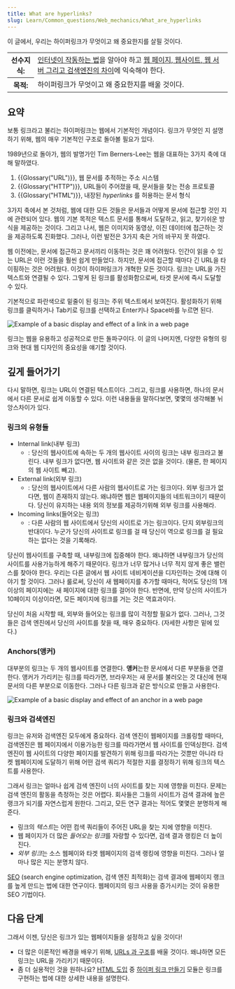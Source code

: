 ```yaml
---
title: What are hyperlinks?
slug: Learn/Common_questions/Web_mechanics/What_are_hyperlinks
---
```


이 글에서, 우리는 하이퍼링크가 무엇이고 왜 중요한지를 살필 것이다.

<table class="learn-box standard-table">
  <tbody>
    <tr>
      <th scope="row">선수지식:</th>
      <td>
        <a href="/en-US/Learn/How_the_Internet_works">인터넷이 작동하는 법</a>을
        알아야 하고
        <a href="/ko/docs/Learn/page_vs_site_vs_server_vs_search_engine"
          >웹 페이지, 웹사이트, 웹 서버 그리고 검색엔진의 차이</a
        >에 익숙해야 한다.
      </td>
    </tr>
    <tr>
      <th scope="row">목적:</th>
      <td>하이퍼링크가 무엇이고 왜 중요한지를 배울 것이다.</td>
    </tr>
  </tbody>
</table>

## 요약

보통 링크라고 불리는 하이퍼링크는 웹에서 기본적인 개념이다. 링크가 무엇인 지 설명하기 위해, 웹의 매우 기본적인 구조로 돌아볼 필요가 있다.

1989년으로 돌아가, 웹의 발명가인 Tim Berners-Lee는 웹을 대표하는 3가지 축에 대해 말하였다.

1. {{Glossary("URL")}}, 웹 문서를 추적하는 주소 시스템
2. {{Glossary("HTTP")}}, URL들이 주어졌을 때, 문서들을 찾는 전송 프로토콜
3. {{Glossary("HTML")}}, 내장된 _hyperlinks_ 를 허용하는 문서 형식

3가지 축에서 본 것처럼, 웹에 대한 모든 것들은 문서들과 어떻게 문서에 접근할 것인 지에 관련되어 있다. 웹의 기본 목적은 텍스트 문서를 통해서 도달하고, 읽고, 찾기쉬운 방식을 제공하는 것이다. 그리고 나서, 웹은 이미지와 동영상, 이진 데이터에 접근하는 것을 제공하도록 진화했다. 그러나, 이런 발전은 3가지 축은 거의 바꾸지 못 하였다.

웹 이전에는, 문서에 접근하고 문서끼리 이동하는 것은 꽤 어려웠다. 인간이 읽을 수 있는 URL은 이런 것들을 훨씬 쉽게 만들었다. 하지만, 문서에 접근할 때마다 긴 URL을 타이핑하는 것은 어려웠다. 이것이 하이퍼링크가 개혁한 모든 것이다. 링크는 URL을 가진 텍스트와 연결될 수 있다. 그렇게 된 링크를 활성화함으로써, 타겟 문서에 즉시 도달할 수 있다.

기본적으로 파란색으로 밑줄이 된 링크는 주위 텍스트에서 보여진다. 활성화하기 위해 링크를 클릭하거나 Tab키로 링크를 선택하고 Enter키나 Space바를 누르면 된다.

![Example of a basic display and effect of a link in a web page](link-1.png)

링크는 웹을 유용하고 성공적으로 만든 돌파구이다. 이 글의 나머지엔, 다양한 유형의 링크와 현대 웹 디자인의 중요성을 얘기할 것이다.

## 깊게 들어가기

다시 말하면, 링크는 URL이 연결된 텍스트이다. 그리고, 링크를 사용하면, 하나의 문서에서 다른 문서로 쉽게 이동할 수 있다. 이런 내용들을 말하다보면, 몇몇의 생각해볼 뉘앙스차이가 있다.

### 링크의 유형들

- Internal link(내부 링크)
  - : 당신의 웹사이트에 속하는 두 개의 웹사이트 사이의 링크는 내부 링크라고 불린다. 내부 링크가 없다면, 웹 사이트와 같은 것은 없을 것이다. (물론, 한 페이지의 웹 사이트 빼고).
- External link(외부 링크)
  - : 당신의 웹사이트에서 다른 사람의 웹사이트로 가는 링크이다. 외부 링크가 없다면, 웹이 존재하지 않는다. 왜냐하면 웹은 웹페이지들의 네트워크이기 때문이다. 당신이 유지하는 내용 외의 정보를 제공하기위해 외부 링크를 사용해라.
- Incoming links(들어오는 링크)
  - : 다른 사람의 웹 사이트에서 당신의 사이트로 가는 링크이다. 단지 외부링크의 반대이다. 누군가 당신의 사이트로 링크를 걸 때 당신이 역으로 링크를 걸 필요하는 없다는 것을 기록해라.

당신이 웹사이트를 구축할 때, 내부링크에 집중해야 한다. 왜냐하면 내부링크가 당신의 사이트를 사용가능하게 해주기 때문이다. 링크가 너무 많거나 너무 적지 않게 좋은 밸런스를 찾아야 한다. 우리는 다른 글에서 웹 사이트 네비게이션을 디자인하는 것에 대해 이야기 할 것이다. 그러나 룰로써, 당신이 새 웹페이지를 추가할 때마다, 적어도 당신의 1개 이상의 페이지에는 새 페이지에 대한 링크를 걸어야 한다. 반면에, 만약 당신의 사이트가 10페이지 이상이라면, 모든 페이지에 링크를 거는 것은 역효과이다.

당신이 처음 시작할 때, 외부와 들어오는 링크를 많이 걱정할 필요가 없다. 그러나, 그것들은 검색 엔진에서 당신의 사이트를 찾을 때, 매우 중요하다. (자세한 사항은 밑에 있다.)

### Anchors(앵커)

대부분의 링크는 두 개의 웹사이트를 연결한다. **앵커**는한 문서에서 다른 부분들을 연결한다. 앵커가 가리키는 링크를 따라가면, 브라우저는 새 문서를 불러오는 것 대신에 현재 문서의 다른 부분으로 이동한다. 그러나 다른 링크과 같은 방식으로 만들고 사용한다.

![Example of a basic display and effect of an anchor in a web page](link-2.png)

### 링크와 검색엔진

링크는 유저와 검색엔진 모두에게 중요하다. 검색 엔진이 웹페이지를 크롤링할 때마다, 검색엔진은 웹 페이지에서 이용가능한 링크를 따라가면서 웹 사이트를 인덱싱한다. 검색 엔진이 웹 사이트의 다양한 페이지를 발견하기 위해 링크를 따라가는 것뿐만 아니라 타켓 웹페이지에 도달하기 위해 어떤 검색 쿼리가 적절한 지를 결정하기 위해 링크의 텍스트를 사용한다.

그래서 링크는 얼마나 쉽게 검색 엔진이 너의 사이트를 찾는 지에 영향을 미친다. 문제는 검색 엔진의 활동을 측정하는 것은 어렵다. 회사들은 그들의 사이트가 검색 결과에 높은 랭크가 되기를 자연스럽게 원한다. 그리고, 모든 연구 결과는 적어도 몇몇은 분명하게 해준다.

- 링크의 *텍스트*는 어떤 컴색 쿼리들이 주어진 URL을 찾는 지에 영향을 미친다.
- 웹 페이지가 더 많은 *들어오는 링크*를 자랑할 수 있다면, 검색 결과 랭킹은 더 높이진다.
- *외부 링크*는 소스 웹페이와 타겟 웹페이지의 검색 랭킹에 영향을 미친다. 그러나 얼마나 많은 지는 분명치 않다.

[SEO](http://en.wikipedia.org/wiki/Search_engine_optimization) (search engine optimization, 검색 엔진 최적화)는 검색 결과에 웹페이지 랭크를 높게 만드는 법에 대한 연구이다. 웹페이지의 링크 사용을 증가시키는 것이 유용한 SEO 기법이다.

## 다음 단계

그래서 이젠, 당신은 링크가 있는 웹페이지들을 설정하고 싶을 것이다!

- 더 많은 이론적인 배경을 배우기 위해, [URLs 과 구조](/ko/docs/Learn/Common_questions/What_is_a_URL)를 배울 것이다. 왜냐하면 모든 링크는 URL을 가리키기 때문이다.
- 좀 더 실용적인 것을 원하나요? [HTML 도입](/ko/docs/Learn/HTML/Introduction_to_HTML) 중 [하이퍼 링크 만들기](/ko/docs/Learn/HTML/Introduction_to_HTML/Creating_hyperlinks) 모듈은 링크를 구현하는 법에 대한 상세한 내용을 설명한다.
